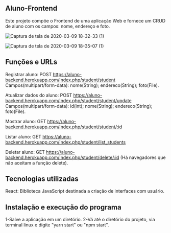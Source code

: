 ## Aluno-Frontend
Este projeto compõe o Frontend de uma aplicação Web e fornece um CRUD de aluno com os campos: nome, endereço e foto.

![Captura de tela de 2020-03-09 18-32-33 (1)](https://user-images.githubusercontent.com/19176989/76260425-8b1e5b80-6236-11ea-97a8-56a389a4c29a.png)


![Captura de tela de 2020-03-09 18-35-07 (1)](https://user-images.githubusercontent.com/19176989/76260762-4515c780-6237-11ea-8ac3-7ec792645c4c.png)



## Funções e URLs
Registrar aluno: POST https://aluno-backend.herokuapp.com/index.php/student/student Campos(multipart/form-data): nome(String); endereco(String); foto(File).

Atualizar dados do aluno: POST https://aluno-backend.herokuapp.com/index.php/student/student/update Campos(multipart/form-data): id(int); nome(String); endereco(String); foto(File).

Mostrar aluno: GET https://aluno-backend.herokuapp.com/index.php/student/student/:id

Listar aluno: GET https://aluno-backend.herokuapp.com/index.php/student/list_students

Deletar aluno: GET https://aluno-backend.herokuapp.com/index.php/student/delete/:id (Há navegadores que não aceitam a função delete).

## Tecnologias utilizadas
React: Biblioteca JavaScript destinada a criação de interfaces com usuário.

## Instalação e execução do programa
1-Salve a aplicação em um diretório. 
2-Vá até o diretório do projeto, via terminal linux  e digite "yarn start" ou "npm start".


